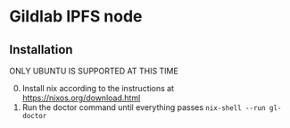 # Gildlab IPFS node

## Installation

ONLY UBUNTU IS SUPPORTED AT THIS TIME

0. Install nix according to the instructions at https://nixos.org/download.html
1. Run the doctor command until everything passes `nix-shell --run gl-doctor`